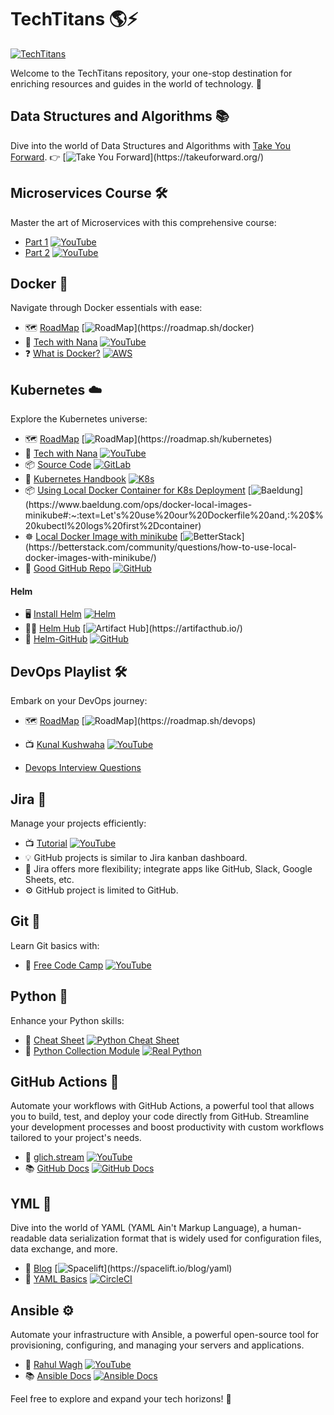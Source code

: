 # TechTitans 🌎⚡

[![TechTitans](https://img.shields.io/badge/Tech-Titans-brightgreen?style=for-the-badge)](https://github.com/yourusername/TechTitans)

Welcome to the TechTitans repository, your one-stop destination for enriching resources and guides in the world of technology. 🚀

## Data Structures and Algorithms 📚

Dive into the world of Data Structures and Algorithms with [Take You Forward](https://takeuforward.org/). 👉 [![Take You Forward](https://img.shields.io/badge/Take-You%20Forward-blue?style=flat-square&logo=data:image/png;base64,...)](https://takeuforward.org/)

## Microservices Course 🛠️

Master the art of Microservices with this comprehensive course:

- [Part 1](https://youtu.be/BLlEgtp2_i8?si=mHO2I5m2nFM09KAg) [![YouTube](https://img.shields.io/badge/YouTube-red?style=flat-square&logo=youtube&logoColor=white)](https://youtu.be/BLlEgtp2_i8)
- [Part 2](https://www.youtube.com/watch?v=EeQRAxXWDF4&t=0s) [![YouTube](https://img.shields.io/badge/YouTube-red?style=flat-square&logo=youtube&logoColor=white)](https://www.youtube.com/watch?v=EeQRAxXWDF4)

## Docker 🐳

Navigate through Docker essentials with ease:

- 🗺️ [RoadMap](https://roadmap.sh/docker) [![RoadMap](https://img.shields.io/badge/RoadMap-brightgreen?style=flat-square&logo=data:image/png;base64,...)](https://roadmap.sh/docker)
- 🎥 [Tech with Nana](https://youtu.be/3c-iBn73dDE?si=QNNfAH6KlVlW6Yb8) [![YouTube](https://img.shields.io/badge/YouTube-red?style=flat-square&logo=youtube&logoColor=white)](https://youtu.be/3c-iBn73dDE)
- ❓ [What is Docker?](https://aws.amazon.com/docker/) [![AWS](https://img.shields.io/badge/AWS-orange?style=flat-square&logo=amazon-aws&logoColor=white)](https://aws.amazon.com/docker/)

## Kubernetes ☁️

Explore the Kubernetes universe:

- 🗺️ [RoadMap](https://roadmap.sh/kubernetes) [![RoadMap](https://img.shields.io/badge/RoadMap-brightgreen?style=flat-square&logo=data:image/png;base64,...)](https://roadmap.sh/kubernetes)
- 🎥 [Tech with Nana](https://www.youtube.com/watch?v=X48VuDVv0do) [![YouTube](https://img.shields.io/badge/YouTube-red?style=flat-square&logo=youtube&logoColor=white)](https://www.youtube.com/watch?v=X48VuDVv0do)
- 📦 [Source Code](https://gitlab.com/nanuchi/youtube-tutorial-series/-/tree/master) [![GitLab](https://img.shields.io/badge/GitLab-orange?style=flat-square&logo=gitlab&logoColor=white)](https://gitlab.com/nanuchi/youtube-tutorial-series/-/tree/master)
- 📔 [Kubernetes Handbook](https://minikube.sigs.k8s.io/docs/handbook/) [![K8s](https://img.shields.io/badge/Kubernetes-blue?style=flat-square&logo=kubernetes&logoColor=white)](https://minikube.sigs.k8s.io/docs/handbook/)
- 📦 [Using Local Docker Container for K8s Deployment](https://www.baeldung.com/ops/docker-local-images-minikube#:~:text=Let's%20use%20our%20Dockerfile%20and,:%20$%20kubectl%20logs%20first%2Dcontainer) [![Baeldung](https://img.shields.io/badge/Baeldung-brightgreen?style=flat-square&logo=data:image/png;base64,...)](https://www.baeldung.com/ops/docker-local-images-minikube#:~:text=Let's%20use%20our%20Dockerfile%20and,:%20$%20kubectl%20logs%20first%2Dcontainer)
- ☸️ [Local Docker Image with minikube](https://betterstack.com/community/questions/how-to-use-local-docker-images-with-minikube/) [![BetterStack](https://img.shields.io/badge/BetterStack-blue?style=flat-square&logo=data:image/png;base64,...)](https://betterstack.com/community/questions/how-to-use-local-docker-images-with-minikube/)
- 🌿 [Good GitHub Repo](https://github.com/devopsproin/certified-kubernetes-administrator/tree/main) [![GitHub](https://img.shields.io/badge/GitHub-181717?style=flat-square&logo=github&logoColor=white)](https://github.com/devopsproin/certified-kubernetes-administrator/tree/main)

#### Helm 
- 🖥️ [Install Helm](https://helm.sh/docs/intro/install/) [![Helm](https://img.shields.io/badge/Helm-0F1689?style=flat-square&logo=helm&logoColor=white)](https://helm.sh/docs/intro/install/)
- 👨‍💼 [Helm Hub](https://artifacthub.io/) [![Artifact Hub](https://img.shields.io/badge/Artifact%20Hub-blue?style=flat-square&logo=data:image/png;base64,...)](https://artifacthub.io/)
- 🦑 [Helm-GitHub](https://github.com/helm) [![GitHub](https://img.shields.io/badge/GitHub-181717?style=flat-square&logo=github&logoColor=white)](https://github.com/helm)

## DevOps Playlist 🛠️

Embark on your DevOps journey:

- 🗺️ [RoadMap](https://roadmap.sh/devops) [![RoadMap](https://img.shields.io/badge/RoadMap-brightgreen?style=flat-square&logo=data:image/png;base64,...)](https://roadmap.sh/devops)
- 📺 [Kunal Kushwaha](https://youtube.com/playlist?list=PL9gnSGHSqcnoqBXdMwUTRod4Gi3eac2Ak&si=p1iwhiB2o-zKkIR0) [![YouTube](https://img.shields.io/badge/YouTube-red?style=flat-square&logo=youtube&logoColor=white)](https://youtube.com/playlist?list=PL9gnSGHSqcnoqBXdMwUTRod4Gi3eac2Ak)

- [Devops Interview Questions](https://www.eccouncil.org/cybersecurity-exchange/devsecops/a-guide-to-devops-interview-questions/)

## Jira 📝

Manage your projects efficiently:

- 📺 [Tutorial](https://www.youtube.com/watch?v=nHuhojfjeUY) [![YouTube](https://img.shields.io/badge/YouTube-red?style=flat-square&logo=youtube&logoColor=white)](https://www.youtube.com/watch?v=nHuhojfjeUY)
- 💡 GitHub projects is similar to Jira kanban dashboard.
- 💪 Jira offers more flexibility; integrate apps like GitHub, Slack, Google Sheets, etc.
- ⚙️ GitHub project is limited to GitHub.

## Git 🌿

Learn Git basics with:

- 🎥 [Free Code Camp](https://www.youtube.com/watch?v=zTjRZNkhiEU) [![YouTube](https://img.shields.io/badge/YouTube-red?style=flat-square&logo=youtube&logoColor=white)](https://www.youtube.com/watch?v=zTjRZNkhiEU)

## Python 🐍

Enhance your Python skills:

- 📄 [Cheat Sheet](https://www.pythoncheatsheet.org/) [![Python Cheat Sheet](https://img.shields.io/badge/Python-Cheat%20Sheet-green?style=flat-square&logo=python&logoColor=white)](https://www.pythoncheatsheet.org/)
- 📘 [Python Collection Module](https://realpython.com/python-collections-module/) [![Real Python](https://img.shields.io/badge/Real-Python-yellow?style=flat-square&logo=python&logoColor=white)](https://realpython.com/python-collections-module/)

## GitHub Actions 🔄

Automate your workflows with GitHub Actions, a powerful tool that allows you to build, test, and deploy your code directly from GitHub. Streamline your development processes and boost productivity with custom workflows tailored to your project's needs.

- 🎥 [glich.stream](https://youtube.com/playlist?list=PLArH6NjfKsUhvGHrpag7SuPumMzQRhUKY&si=neQdbgUpow-ahIFf) [![YouTube](https://img.shields.io/badge/YouTube-red?style=flat-square&logo=youtube&logoColor=white)](https://youtube.com/playlist?list=PLArH6NjfKsUhvGHrpag7SuPumMzQRhUKY)
- 📚 [GitHub Docs](https://docs.github.com/en/actions) [![GitHub Docs](https://img.shields.io/badge/GitHub-Docs-181717?style=flat-square&logo=github&logoColor=white)](https://docs.github.com/en/actions)

## YML 📝

Dive into the world of YAML (YAML Ain't Markup Language), a human-readable data serialization format that is widely used for configuration files, data exchange, and more.

- 📰 [Blog](https://spacelift.io/blog/yaml) [![Spacelift](https://img.shields.io/badge/Spacelift-brightgreen?style=flat-square&logo=data:image/png;base64,...)](https://spacelift.io/blog/yaml)
- 📄 [YAML Basics](https://circleci.com/blog/what-is-yaml-a-beginner-s-guide/) [![CircleCI](https://img.shields.io/badge/CircleCI-343434?style=flat-square&logo=circleci&logoColor=white)](https://circleci.com/blog/what-is-yaml-a-beginner-s-guide/)

## Ansible ⚙️

Automate your infrastructure with Ansible, a powerful open-source tool for provisioning, configuring, and managing your servers and applications.

- 🎥 [Rahul Wagh](https://www.youtube.com/watch?v=GROqwFFLl3s) [![YouTube](https://img.shields.io/badge/YouTube-red?style=flat-square&logo=youtube&logoColor=white)](https://www.youtube.com/watch?v=GROqwFFLl3s)
- 📚 [Ansible Docs](https://docs.ansible.com/) [![Ansible Docs](https://img.shields.io/badge/Ansible-Docs-EE0000?style=flat-square&logo=ansible&logoColor=white)](https://docs.ansible.com/)

Feel free to explore and expand your tech horizons! 🌟
